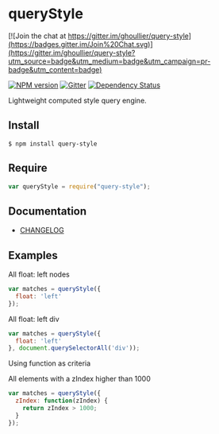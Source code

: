 # queryStyle

[![Join the chat at https://gitter.im/ghoullier/query-style](https://badges.gitter.im/Join%20Chat.svg)](https://gitter.im/ghoullier/query-style?utm_source=badge&utm_medium=badge&utm_campaign=pr-badge&utm_content=badge)

[![NPM version][npm-version-image]][npm-url]
[![Gitter][gitter-image]][gitter-url]
[![Dependency Status][dependency-status-image]][dependency-status-url]

Lightweight computed style query engine.

## Install

```
$ npm install query-style
```

## Require

```js
var queryStyle = require("query-style");
```

## Documentation

- [CHANGELOG](./CHANGELOG.md)

## Examples

All float: left nodes

```js
var matches = queryStyle({
  float: 'left'
});
```

All float: left div

```js
var matches = queryStyle({
  float: 'left'
}, document.querySelectorAll('div'));
```

Using function as criteria

All elements with a zIndex higher than 1000

```js
var matches = queryStyle({
  zIndex: function(zIndex) {
    return zIndex > 1000;
  }
});
```

[gitter-image]: https://badges.gitter.im/Join%20Chat.svg
[gitter-url]: https://gitter.im/ghoullier/query-style

[dependency-status-image]: http://img.shields.io/gemnasium/ghoullier/query-style.svg?style=flat
[dependency-status-url]: https://gemnasium.com/ghoullier/query-style

[npm-version-image]: http://img.shields.io/npm/v/query-style.svg?style=flat-square
[npm-url]: https://npmjs.org/package/query-style
